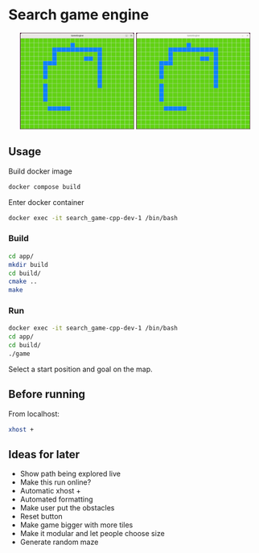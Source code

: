 # Search game engine

<!-- ![Alt text](assets/search1.gif)
![Alt text](assets/search2.gif) -->

<div align="center">
  <img src="assets/search1.gif" alt="Alt text 1" width="45%" />
  <img src="assets/search2.gif" alt="Alt text 2" width="45%" />
</div>

## Usage

Build docker image
```bash
docker compose build
```

Enter docker container
```bash
docker exec -it search_game-cpp-dev-1 /bin/bash
```

### Build

```bash
cd app/
mkdir build
cd build/
cmake ..
make
```

### Run
```bash
docker exec -it search_game-cpp-dev-1 /bin/bash
cd app/
cd build/
./game
```
Select a start position and goal on the map.

## Before running

From localhost:
```bash
xhost +
```

## Ideas for later

- Show path being explored live
- Make this run online?
- Automatic xhost + 
- Automated formatting
- Make user put the obstacles
- Reset button
- Make game bigger with more tiles
- Make it modular and let people choose size
- Generate random maze